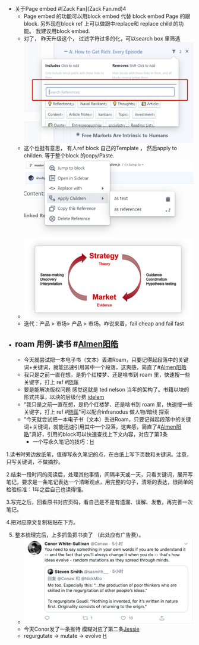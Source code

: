 - 关于Page embed #[Zack Fan](Zack Fan.md)4
    - Page embed 的功能可以用block embed 代替 block embed Page 的跟block. 另外现在block ref 上可以做跟中replace和 replace child 的功能。 我建议用block embed.
    - 对了， 昨天升级这个， 过滤字符过多的化，可以search box 里筛选![](../images/Mx8UoxYwJs.png?)
    - 这个也挺有意思， 有人ref block 自己的Template ， 然后apply to childen. 等于整个block 的copy/Paste.![](../images/TYsb4GOwUK.png?)
    - ![](../images/182MaT3XvX.png?)
    - 迭代：产品 > 市场> 产品 > 市场。咋说来着，fail cheap and fail fast
- roam 用例-读书 #[Almen阳皓](Almen阳皓.md)
    - 
    - 今天就尝试把一本电子书（文本）丢进Roam，只要记得起段落中的关键词+关键词，就能迅速引用其中一个段落，这爽感，简直了#[Almen阳皓](Almen阳皓.md)
    - 我只是之前一直在想，是扔个红楼梦、还是啥书到 roam 里，快速搜一些关键字，打上 ref #[晓晖](晓晖.md)
    - 要是能解决版权问题 感觉这就是 ted nelson 当年的架构了。书籍以块的形式共享，以块的层级付费 [idelem](idelem.md)
    - "我只是之前一直在想，是扔个红楼梦、还是啥书到 roam 里，快速搜一些关键字，打上 ref #[晓晖](晓晖.md)"可以配合infranodus 做人物/暗线 探索
    - "今天就尝试把一本电子书（文本）丢进Roam，只要记得起段落中的关键词+关键词，就能迅速引用其中一个段落，这爽感，简直了#[Almen阳皓](Almen阳皓.md)"真好，引用的block可以快速查找上下文内容，对应了第3条
        - 一个写永久笔记的技巧：[H](H.md)
        
1.读书时旁边放纸笔，值得写永久笔记的点，在白纸上写下页数和关键词。注意，只写关键词，不做摘抄。
        
2.结束一段时间的阅读后，处理其他事情，间隔半天或一天，只看关键词，展开写笔记，要求是一条笔记表达一个清晰观点，用完整的句子，清晰的表达，很简单的检验标准：1年之后自己也读得懂。
        
3.写完之后，回看原书对应页码，看自己是不是有遗漏、误解、发散，再完善一次笔记。
        
4.把对应原文复制粘贴在下方。
        
5. 整本梳理完后，上多抓鱼把书卖了 （此处应有广告费）。
    - ![](../images/gH4ATI_erv.png?)
    - 今天Conor发了一条推特 模糊对应了第二条[Jessie](Jessie.md)
    - regurgutate → mutate → evolve [H](H.md)
